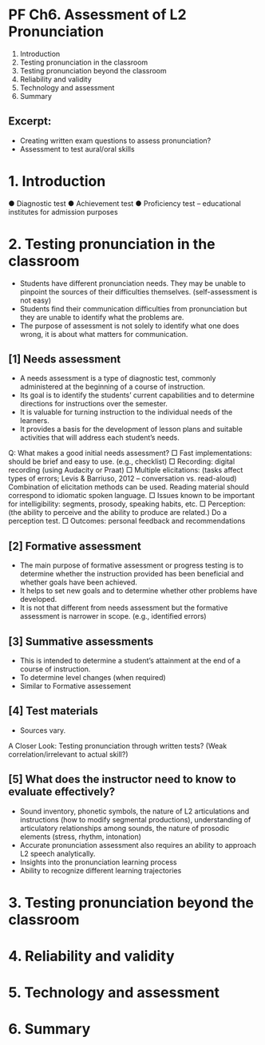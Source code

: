 # PF Ch6. Assessment of L2 Pronunciation

1. Introduction
2. Testing pronunciation in the classroom
3. Testing pronunciation beyond the classroom
4. Reliability and validity
5. Technology and assessment
6. Summary

## Excerpt: 
+ Creating written exam questions to assess pronunciation?
+ Assessment to test aural/oral skills

# 1. Introduction

● Diagnostic test
● Achievement test
● Proficiency test – educational institutes for admission purposes

# 2. Testing pronunciation in the classroom

- Students have different pronunciation needs. They may be unable to pinpoint the sources of their difficulties themselves. (self-assessment is not easy)
- Students find their communication difficulties from pronunciation but they are unable to identify what the problems are.
- The purpose of assessment is not solely to identify what one does wrong, it is about what matters for communication.

## [1] Needs assessment

- A needs assessment is a type of diagnostic test, commonly administered at the beginning of a course of instruction.
- Its goal is to identify the students’ current capabilities and to determine directions for instructions over the semester.
- It is valuable for turning instruction to the individual needs of the learners.
- It provides a basis for the development of lesson plans and suitable activities that will address each student’s needs.

 Q: What makes a good initial needs assessment?
□ Fast implementations: should be brief and easy to use. (e.g., checklist)
□ Recording: digital recording (using Audacity or Praat)
□ Multiple elicitations: (tasks  affect types of errors;  Levis & Barriuso, 2012 – conversation vs. read-aloud) Combination of elicitation methods can be used. Reading material should correspond to idiomatic spoken language.
□ Issues known to be important for intelligibility: segments, prosody, speaking habits, etc.
□ Perception: (the ability to perceive and the ability to produce are related.) Do a perception test.
□ Outcomes: personal feedback and recommendations


## [2] Formative assessment

- The main purpose of formative assessment or progress testing is to determine whether the instruction provided has been beneficial and whether goals have been achieved.
- It helps to set new goals and to determine whether other problems have developed.
- It is not that different from needs assessment but the formative assessment is narrower in scope. (e.g., identified errors)

## [3] Summative assessments

- This is intended to determine a student’s attainment at the end of a course of instruction.
- To determine level changes (when required)
- Similar to Formative assessement

## [4] Test materials

- Sources vary.

A Closer Look: Testing pronunciation through written tests? (Weak correlation/irrelevant to actual skill?)

## [5] What does the instructor need to know to evaluate effectively?

- Sound inventory, phonetic symbols, the nature of L2 articulations and instructions (how to modify segmental productions), understanding of articulatory relationships among sounds, the nature of prosodic elements (stress, rhythm, intonation)
- Accurate pronunciation assessment also requires an ability to approach L2 speech analytically.
- Insights into the pronunciation learning process
- Ability to recognize different learning trajectories

# 3. Testing pronunciation beyond the classroom
# 4. Reliability and validity
# 5. Technology and assessment
# 6. Summary


